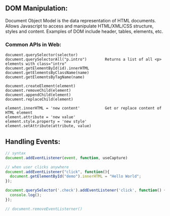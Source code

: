 ## DOM Manipulation:
Document Object Model is the data representation of HTML documents. Allows Javascript to access and manipulate HTML/XML/CSS structure, styles and content.
Examples of DOM include header, tables, elements, etc.

### Common APIs in Web:
```
document.querySelector(selector)
document.querySelectorAll("p.intro")        Returns a list of all <p> elements with class="intro"
document.getElementById(id).innerHTML
document.getElementsByClassName(name)
document.getElementsByTagName(name)

document.createElement(element)
document.removeChild(element)
document.appendChild(element)
document.replaceChild(element)

element.innerHTML = 'new content'           Get or replace content of HTML element
element.attribute = 'new value'
element.style.property = 'new style'
element.setAttribute(attribute, value)
```
## Handling Events:
```javascript
// syntax
document.addEventListener(event, function, useCapture)

// when user clicks anywhere
document.addEventListener("click", function(){
  document.getElementById("demo").innerHTML = "Hello World";
});

document.querySelector('.check').addEventListener('click', function() {
  console.log();
});

// document.removeEventListerner()
```
